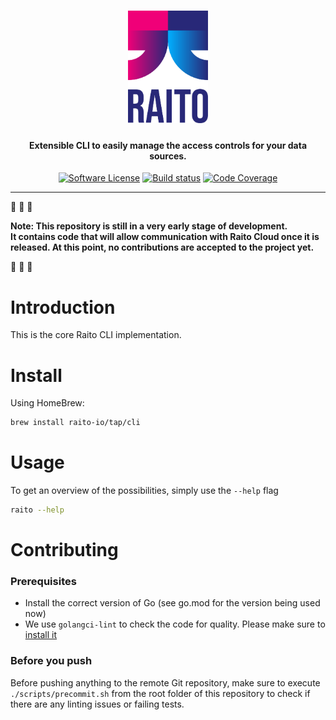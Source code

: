 <h1 align="center">
  <img height="180px" src="https://github.com/raito-io/docs/raw/main/images/Raito_Logo_Vertical_RGB.png" alt="Raito" />
</h1>

<h4 align="center">
  Extensible CLI to easily manage the access controls for your data sources.
</h4>

<p align="center">
    <a href="/LICENSE.md" target="_blank"><img src="https://img.shields.io/badge/license-Apache%202-brightgreen.svg" alt="Software License" /></a>
    <a href="https://github.com/raito-io/cli/actions/workflows/build.yml" target="_blank"><img src="https://img.shields.io/github/workflow/status/raito-io/cli/Raito%20CLI%20-%20Build/main" alt="Build status" /></a>
    <a href="https://codecov.io/gh/raito-io/cli" target="_blank"><img src="https://img.shields.io/codecov/c/github/raito-io/cli" alt="Code Coverage" /></a>
</p>

<hr/>

:rotating_light: :rotating_light: :rotating_light:  

**Note: This repository is still in a very early stage of development.  
It contains code that will allow communication with Raito Cloud once it is released. 
At this point, no contributions are accepted to the project yet.**  

:rotating_light: :rotating_light: :rotating_light:

# Introduction
This is the core Raito CLI implementation.

# Install
Using HomeBrew:
```bash
brew install raito-io/tap/cli
```

# Usage
To get an overview of the possibilities, simply use the `--help` flag
```bash
raito --help
```

<!--
# Join the Raito Community
We would love to hear your thoughts and questions.  
So please join our [Slack Community](https://join.slack.com/t/raitocommunity/shared_invite/zt-13ti14ezm-RsGFyJq4FU9IEfjqg_POag) if you would like to join the conversation and contribute.
-->
# Contributing
<!--
Want to contribute to the Raito open source code base? Great!  
Take a look at our [Contribution Guide](https://github.com/raito-io/cli/blob/HEAD/CONTRIBUTING.md) to get you started.
-->
### Prerequisites
 - Install the correct version of Go (see go.mod for the version being used now)
 - We use `golangci-lint` to check the code for quality. Please make sure to [install it](https://golangci-lint.run/usage/install/#local-installation)

### Before you push
Before pushing anything to the remote Git repository, make sure to execute `./scripts/precommit.sh` from the root folder of this repository to check if there are any linting issues or failing tests.